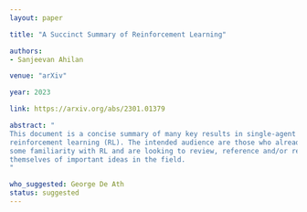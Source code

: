 ```yaml
---
layout: paper

title: "A Succinct Summary of Reinforcement Learning"

authors:
- Sanjeevan Ahilan

venue: "arXiv"

year: 2023

link: https://arxiv.org/abs/2301.01379

abstract: "
This document is a concise summary of many key results in single-agent
reinforcement learning (RL). The intended audience are those who already have
some familiarity with RL and are looking to review, reference and/or remind
themselves of important ideas in the field.
"

who_suggested: George De Ath
status: suggested
---
```

